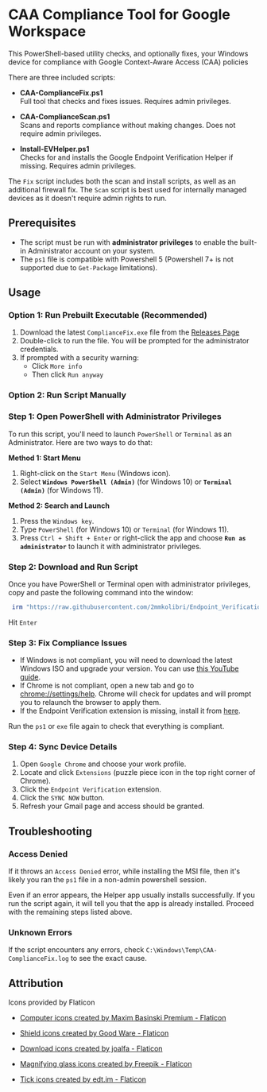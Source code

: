 # CAA Compliance Tool for Google Workspace

This PowerShell-based utility checks, and optionally fixes, your Windows device for compliance with Google Context-Aware Access (CAA) policies

There are three included scripts:

- **CAA-ComplianceFix.ps1**  
  Full tool that checks and fixes issues. Requires admin privileges.
  
- **CAA-ComplianceScan.ps1**  
  Scans and reports compliance without making changes. Does not require admin privileges.
  
- **Install-EVHelper.ps1**  
  Checks for and installs the Google Endpoint Verification Helper if missing. Requires admin privileges.


The `Fix` script includes both the scan and install scripts, as well as an additional firewall fix. The `Scan` script is best used for internally managed devices as it doesn't require admin rights to run.

## Prerequisites

- The script must be run with **administrator privileges** to enable the built-in Administrator account on your system.
- The `ps1` file is compatible with Powershell 5 (Powershell 7+ is not supported due to `Get-Package` limitations).

## Usage

### **Option 1: Run Prebuilt Executable (Recommended)**

1. Download the latest `ComplianceFix.exe` file from the [Releases Page](https://github.com/2mmkolibri/Endpoint_Verification/releases/tag/v1.0.0)
2. Double-click to run the file. You will be prompted for the administrator credentials.
3. If prompted with a security warning:
   - Click `More info`
   - Then click `Run anyway`

### **Option 2: Run Script Manually**

### Step 1: Open PowerShell with Administrator Privileges

To run this script, you'll need to launch `PowerShell` or `Terminal` as an Administrator. Here are two ways to do that:

**Method 1: Start Menu**

1. Right-click on the `Start Menu` (Windows icon).
2. Select **`Windows PowerShell (Admin)`** (for Windows 10) or **`Terminal (Admin)`** (for Windows 11).

**Method 2: Search and Launch**

1. Press the `Windows key`.
2. Type `PowerShell` (for Windows 10) or `Terminal` (for Windows 11).
3. Press `Ctrl + Shift + Enter` or right-click the app and choose **`Run as administrator`** to launch it with administrator privileges.

### Step 2: Download and Run Script

Once you have PowerShell or Terminal open with administrator privileges, copy and paste the following command into the window:

```powershell
 irm "https://raw.githubusercontent.com/2mmkolibri/Endpoint_Verification/feature/caa-compliance/CAA-ComplianceFix.ps1" | iex
```
Hit `Enter`

###  Step 3: Fix Compliance Issues

- If Windows is not compliant, you will need to download the latest Windows ISO and upgrade your version. You can use [this YouTube guide](https://youtu.be/dofyWO7msDA?t=689).
- If Chrome is not compliant, open a new tab and go to [chrome://settings/help](chrome://settings/help). Chrome will check for updates and will prompt you to relaunch the browser to apply them.
- If the Endpoint Verification extension is missing, install it from [here](https://chromewebstore.google.com/detail/endpoint-verification/callobklhcbilhphinckomhgkigmfocg).

Run the `ps1` or `exe` file again to check that everything is compliant.

### Step 4: Sync Device Details

1. Open `Google Chrome` and choose your work profile.
2. Locate and click `Extensions` (puzzle piece icon in the top right corner of Chrome).
3. Click the `Endpoint Verification` extension.
4. Click the `SYNC NOW` button.
5. Refresh your Gmail page and access should be granted.

## Troubleshooting

### Access Denied
If it throws an `Access Denied` error, while installing the MSI file, then it's likely you ran the `ps1` file in a non-admin powershell session.

Even if an error appears, the Helper app usually installs successfully. If you run the script again, it will tell you that the app is already installed. Proceed with the remaining steps listed above.

### Unknown Errors
If the script encounters any errors, check `C:\Windows\Temp\CAA-ComplianceFix.log` to see the exact cause.

## Attribution

Icons provided by Flaticon

 - <a href="https://www.flaticon.com/free-icons/computer" title="computer icons">Computer icons created by Maxim Basinski Premium - Flaticon</a>

- <a href="https://www.flaticon.com/free-icons/shield" title="shield icons">Shield icons created by Good Ware - Flaticon</a>

- <a href="https://www.flaticon.com/free-icons/download" title="download icons">Download icons created by joalfa - Flaticon</a>

- <a href="https://www.flaticon.com/free-icons/magnifying-glass" title="magnifying glass icons">Magnifying glass icons created by Freepik - Flaticon</a>

- <a href="https://www.flaticon.com/free-icons/tick" title="tick icons">Tick icons created by edt.im - Flaticon</a>
